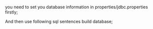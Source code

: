 
you need to set you database information in properties/jdbc.properties firstly;

And then use following sql sentences build database;




